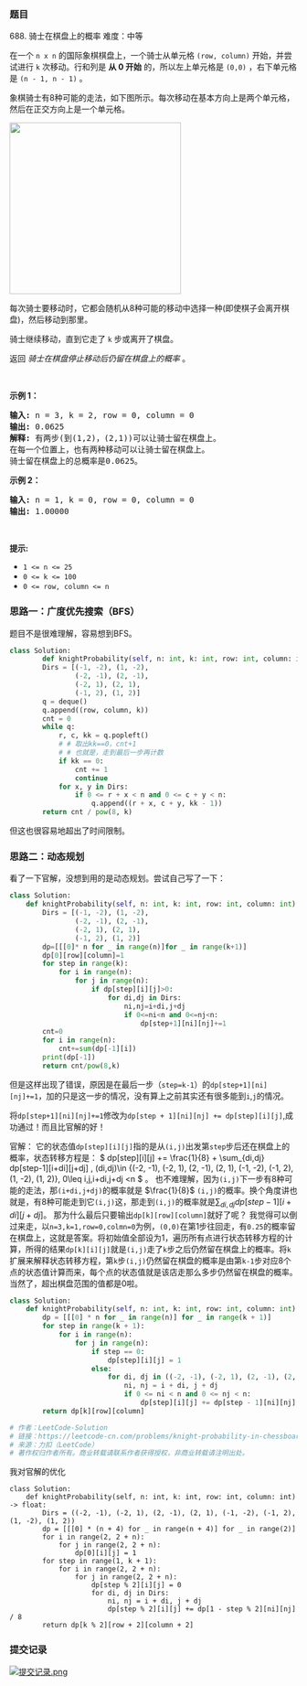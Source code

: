 ### 题目

688\. 骑士在棋盘上的概率
难度：中等
<p>在一个&nbsp;<code>n x n</code>&nbsp;的国际象棋棋盘上，一个骑士从单元格 <code>(row, column)</code>&nbsp;开始，并尝试进行 <code>k</code> 次移动。行和列是 <strong>从 0 开始</strong> 的，所以左上单元格是 <code>(0,0)</code> ，右下单元格是 <code>(n - 1, n - 1)</code> 。</p>

<p>象棋骑士有8种可能的走法，如下图所示。每次移动在基本方向上是两个单元格，然后在正交方向上是一个单元格。</p>

<p><img style="height: 300px; width: 300px;" src="https://assets.leetcode-cn.com/aliyun-lc-upload/uploads/2018/10/12/knight.png"></p>

<p>每次骑士要移动时，它都会随机从8种可能的移动中选择一种(即使棋子会离开棋盘)，然后移动到那里。</p>

<p>骑士继续移动，直到它走了 <code>k</code> 步或离开了棋盘。</p>

<p>返回 <em>骑士在棋盘停止移动后仍留在棋盘上的概率</em> 。</p>

<p>&nbsp;</p>

<p><strong>示例 1：</strong></p>

<pre><strong>输入:</strong> n = 3, k = 2, row = 0, column = 0
<strong>输出:</strong> 0.0625
<strong>解释:</strong> 有两步(到(1,2)，(2,1))可以让骑士留在棋盘上。
在每一个位置上，也有两种移动可以让骑士留在棋盘上。
骑士留在棋盘上的总概率是0.0625。
</pre>

<p><strong>示例 2：</strong></p>

<pre><strong>输入:</strong> n = 1, k = 0, row = 0, column = 0
<strong>输出:</strong> 1.00000
</pre>

<p>&nbsp;</p>

<p><strong>提示:</strong></p>

<ul>
	<li><code>1 &lt;= n &lt;= 25</code></li>
	<li><code>0 &lt;= k &lt;= 100</code></li>
	<li><code>0 &lt;= row, column &lt;= n</code></li>
</ul>

### 思路一：广度优先搜索（BFS）

题目不是很难理解，容易想到BFS。

~~~ Python
class Solution:
	    def knightProbability(self, n: int, k: int, row: int, column: int) -> float:
        Dirs = [(-1, -2), (1, -2),
                (-2, -1), (2, -1),
                (-2, 1), (2, 1),
                (-1, 2), (1, 2)]
        q = deque()
        q.append((row, column, k))
        cnt = 0
        while q:
            r, c, kk = q.popleft()
            # # 取出kk==0，cnt+1
            # # 也就是，走到最后一步再计数
            if kk == 0:
                cnt += 1
                continue
            for x, y in Dirs:
                if 0 <= r + x < n and 0 <= c + y < n:
                    q.append((r + x, c + y, kk - 1))
        return cnt / pow(8, k)
~~~

但这也很容易地超出了时间限制。

### 思路二：动态规划

看了一下官解，没想到用的是动态规划。尝试自己写了一下：

~~~ Python
class Solution:
    def knightProbability(self, n: int, k: int, row: int, column: int) -> float:
        Dirs = [(-1, -2), (1, -2),
                (-2, -1), (2, -1),
                (-2, 1), (2, 1),
                (-1, 2), (1, 2)]
        dp=[[[0]* n for _ in range(n)]for _ in range(k+1)]
        dp[0][row][column]=1
        for step in range(k):
            for i in range(n):
                for j in range(n):
                    if dp[step][i][j]>0:
                        for di,dj in Dirs:
                            ni,nj=i+di,j+dj
                            if 0<=ni<n and 0<=nj<n:
                                dp[step+1][ni][nj]+=1
        cnt=0
        for i in range(n):
            cnt+=sum(dp[-1][i])
        print(dp[-1])
        return cnt/pow(8,k)
~~~

但是这样出现了错误，原因是在最后一步（`step=k-1`）的`dp[step+1][ni][nj]+=1`，加的只是这一步的情况，没有算上之前其实还有很多能到`i`,`j`的情况。

将`dp[step+1][ni][nj]+=1`修改为`dp[step + 1][ni][nj] += dp[step][i][j]`,成功通过！而且比官解的好！

官解：
它的状态值`dp[step][i][j]`指的是从`(i,j)`出发第`step`步后还在棋盘上的概率，状态转移方程是： $ dp[step][i][j] += \frac{1}{8} + \sum_{di,dj} dp[step-1][i+di][j+dj] , (di,dj)\in \{(-2, -1), (-2, 1), (2, -1), (2, 1), (-1, -2), (-1, 2), (1, -2), (1, 2)\}, 0\leq i,j,i+di,j+dj <n $ 。
也不难理解，因为`(i,j)`下一步有8种可能的走法，那`(i+di,j+dj)`的概率就是 $\frac{1}{8}$ `(i,j)`的概率。换个角度讲也就是，有8种可能走到它`(i,j)`这，那走到`(i,j)`的概率就是$\sum_{di,dj} dp[step-1][i+di][j+dj]$。
那为什么最后只要输出`dp[k][row][column]`就好了呢？
我觉得可以倒过来走，以`n=3,k=1,row=0,colmn=0`为例，`(0,0)`在第1步往回走，有`0.25`的概率留在棋盘上，这就是答案。将初始值全部设为1，遍历所有点进行状态转移方程的计算，所得的结果`dp[k][i][j]`就是`(i,j)`走了`k`步之后仍然留在棋盘上的概率。将`k`扩展来解释状态转移方程，第`k`步`(i,j)`仍然留在棋盘的概率是由第`k-1`步对应8个点的状态值计算而来，每个点的状态值就是该店走那么多步仍然留在棋盘的概率。
当然了，超出棋盘范围的值都是0啦。

~~~ Python
class Solution:
    def knightProbability(self, n: int, k: int, row: int, column: int) -> float:
        dp = [[[0] * n for _ in range(n)] for _ in range(k + 1)]
        for step in range(k + 1):
            for i in range(n):
                for j in range(n):
                    if step == 0:
                        dp[step][i][j] = 1
                    else:
                        for di, dj in ((-2, -1), (-2, 1), (2, -1), (2, 1), (-1, -2), (-1, 2), (1, -2), (1, 2)):
                            ni, nj = i + di, j + dj
                            if 0 <= ni < n and 0 <= nj < n:
                                dp[step][i][j] += dp[step - 1][ni][nj] / 8
        return dp[k][row][column]

# 作者：LeetCode-Solution
# 链接：https://leetcode-cn.com/problems/knight-probability-in-chessboard/solution/qi-shi-zai-qi-pan-shang-de-gai-lu-by-lee-2qhk/
# 来源：力扣（LeetCode）
# 著作权归作者所有。商业转载请联系作者获得授权，非商业转载请注明出处。
~~~

我对官解的优化
~~~ Python3
class Solution:
    def knightProbability(self, n: int, k: int, row: int, column: int) -> float:
        Dirs = ((-2, -1), (-2, 1), (2, -1), (2, 1), (-1, -2), (-1, 2), (1, -2), (1, 2))
        dp = [[[0] * (n + 4) for _ in range(n + 4)] for _ in range(2)]
        for i in range(2, 2 + n):
            for j in range(2, 2 + n):
                dp[0][i][j] = 1
        for step in range(1, k + 1):
            for i in range(2, 2 + n):
                for j in range(2, 2 + n):
                    dp[step % 2][i][j] = 0
                    for di, dj in Dirs:
                        ni, nj = i + di, j + dj
                        dp[step % 2][i][j] += dp[1 - step % 2][ni][nj] / 8
        return dp[k % 2][row + 2][column + 2]
~~~

### 提交记录
[![提交记录.png](https://s4.ax1x.com/2022/02/18/H74Hte.png)](https://imgtu.com/i/H74Hte)